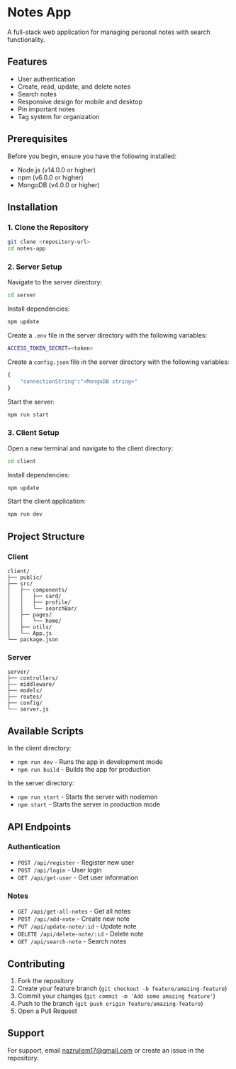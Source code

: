 # Notes App

A full-stack web application for managing personal notes with search functionality.

## Features

- User authentication
- Create, read, update, and delete notes
- Search notes
- Responsive design for mobile and desktop
- Pin important notes
- Tag system for organization

## Prerequisites

Before you begin, ensure you have the following installed:

- Node.js (v14.0.0 or higher)
- npm (v6.0.0 or higher)
- MongoDB (v4.0.0 or higher)

## Installation

### 1. Clone the Repository

```bash
git clone <repository-url>
cd notes-app
```

### 2. Server Setup

Navigate to the server directory:

```bash
cd server
```

Install dependencies:

```bash
npm update
```

Create a `.env` file in the server directory with the following variables:

```bash
ACCESS_TOKEN_SECRET=<token>
```

Create a `config.json` file in the server directory with the following variables:

```bash
{
    "connectionString":"<MongoDB string>"
}
```

Start the server:

```bash
npm run start
```

### 3. Client Setup

Open a new terminal and navigate to the client directory:

```bash
cd client
```

Install dependencies:

```bash
npm update
```

Start the client application:

```bash
npm run dev
```

## Project Structure

### Client

```
client/
├── public/
├── src/
│   ├── components/
│   │   ├── card/
│   │   ├── profile/
│   │   └── searchBar/
│   ├── pages/
│   │   └── home/
│   ├── utils/
│   └── App.js
└── package.json
```

### Server

```
server/
├── controllers/
├── middleware/
├── models/
├── routes/
├── config/
└── server.js
```

## Available Scripts

In the client directory:

- `npm run dev` - Runs the app in development mode
- `npm run build` - Builds the app for production

In the server directory:

- `npm run start` - Starts the server with nodemon
- `npm start` - Starts the server in production mode

## API Endpoints

### Authentication

- `POST /api/register` - Register new user
- `POST /api/login` - User login
- `GET /api/get-user` - Get user information

### Notes

- `GET /api/get-all-notes` - Get all notes
- `POST /api/add-note` - Create new note
- `PUT /api/update-note/:id` - Update note
- `DELETE /api/delete-note/:id` - Delete note
- `GET /api/search-note` - Search notes

## Contributing

1. Fork the repository
2. Create your feature branch (`git checkout -b feature/amazing-feature`)
3. Commit your changes (`git commit -m 'Add some amazing feature'`)
4. Push to the branch (`git push origin feature/amazing-feature`)
5. Open a Pull Request

## Support

For support, email nazrulism17@gmail.com or create an issue in the repository.
